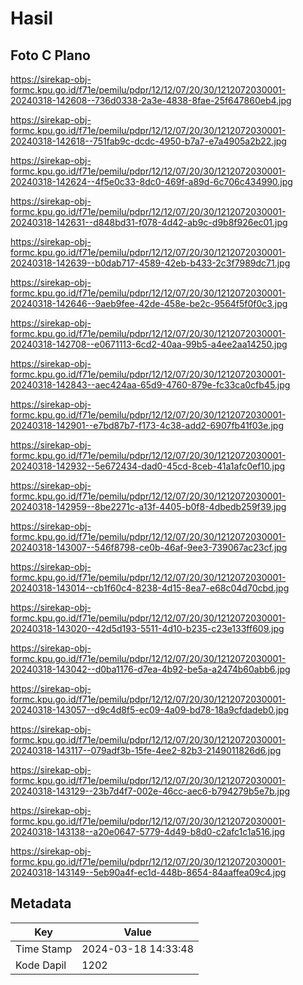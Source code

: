# Hasil

## Foto C Plano

https://sirekap-obj-formc.kpu.go.id/f71e/pemilu/pdpr/12/12/07/20/30/1212072030001-20240318-142608--736d0338-2a3e-4838-8fae-25f647860eb4.jpg

https://sirekap-obj-formc.kpu.go.id/f71e/pemilu/pdpr/12/12/07/20/30/1212072030001-20240318-142618--751fab9c-dcdc-4950-b7a7-e7a4905a2b22.jpg

https://sirekap-obj-formc.kpu.go.id/f71e/pemilu/pdpr/12/12/07/20/30/1212072030001-20240318-142624--4f5e0c33-8dc0-469f-a89d-6c706c434990.jpg

https://sirekap-obj-formc.kpu.go.id/f71e/pemilu/pdpr/12/12/07/20/30/1212072030001-20240318-142631--d848bd31-f078-4d42-ab9c-d9b8f926ec01.jpg

https://sirekap-obj-formc.kpu.go.id/f71e/pemilu/pdpr/12/12/07/20/30/1212072030001-20240318-142639--b0dab717-4589-42eb-b433-2c3f7989dc71.jpg

https://sirekap-obj-formc.kpu.go.id/f71e/pemilu/pdpr/12/12/07/20/30/1212072030001-20240318-142646--9aeb9fee-42de-458e-be2c-9564f5f0f0c3.jpg

https://sirekap-obj-formc.kpu.go.id/f71e/pemilu/pdpr/12/12/07/20/30/1212072030001-20240318-142708--e0671113-6cd2-40aa-99b5-a4ee2aa14250.jpg

https://sirekap-obj-formc.kpu.go.id/f71e/pemilu/pdpr/12/12/07/20/30/1212072030001-20240318-142843--aec424aa-65d9-4760-879e-fc33ca0cfb45.jpg

https://sirekap-obj-formc.kpu.go.id/f71e/pemilu/pdpr/12/12/07/20/30/1212072030001-20240318-142901--e7bd87b7-f173-4c38-add2-6907fb41f03e.jpg

https://sirekap-obj-formc.kpu.go.id/f71e/pemilu/pdpr/12/12/07/20/30/1212072030001-20240318-142932--5e672434-dad0-45cd-8ceb-41a1afc0ef10.jpg

https://sirekap-obj-formc.kpu.go.id/f71e/pemilu/pdpr/12/12/07/20/30/1212072030001-20240318-142959--8be2271c-a13f-4405-b0f8-4dbedb259f39.jpg

https://sirekap-obj-formc.kpu.go.id/f71e/pemilu/pdpr/12/12/07/20/30/1212072030001-20240318-143007--546f8798-ce0b-46af-9ee3-739067ac23cf.jpg

https://sirekap-obj-formc.kpu.go.id/f71e/pemilu/pdpr/12/12/07/20/30/1212072030001-20240318-143014--cb1f60c4-8238-4d15-8ea7-e68c04d70cbd.jpg

https://sirekap-obj-formc.kpu.go.id/f71e/pemilu/pdpr/12/12/07/20/30/1212072030001-20240318-143020--42d5d193-5511-4d10-b235-c23e133ff609.jpg

https://sirekap-obj-formc.kpu.go.id/f71e/pemilu/pdpr/12/12/07/20/30/1212072030001-20240318-143042--d0ba1176-d7ea-4b92-be5a-a2474b60abb6.jpg

https://sirekap-obj-formc.kpu.go.id/f71e/pemilu/pdpr/12/12/07/20/30/1212072030001-20240318-143057--d9c4d8f5-ec09-4a09-bd78-18a9cfdadeb0.jpg

https://sirekap-obj-formc.kpu.go.id/f71e/pemilu/pdpr/12/12/07/20/30/1212072030001-20240318-143117--079adf3b-15fe-4ee2-82b3-2149011826d6.jpg

https://sirekap-obj-formc.kpu.go.id/f71e/pemilu/pdpr/12/12/07/20/30/1212072030001-20240318-143129--23b7d4f7-002e-46cc-aec6-b794279b5e7b.jpg

https://sirekap-obj-formc.kpu.go.id/f71e/pemilu/pdpr/12/12/07/20/30/1212072030001-20240318-143138--a20e0647-5779-4d49-b8d0-c2afc1c1a516.jpg

https://sirekap-obj-formc.kpu.go.id/f71e/pemilu/pdpr/12/12/07/20/30/1212072030001-20240318-143149--5eb90a4f-ec1d-448b-8654-84aaffea09c4.jpg


## Metadata

| Key        | Value               |
| ---------- | ------------------- |
| Time Stamp | 2024-03-18 14:33:48 |
| Kode Dapil | 1202                |



